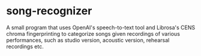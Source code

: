 # song-recognizer
A small program that uses OpenAI's speech-to-text tool and Librosa's CENS chroma fingerprinting to categorize songs given recordings of various performances, such as studio version, acoustic version, rehearsal recordings etc.
